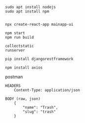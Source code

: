     
    sudo apt install nodejs
    sudo apt install npm
    
    
    npx create-react-app mainapp-ui
    
    npm start
    npm run build
    
    collectstatic
    runserver
    
    pip install djangorestframework
    
    npm install axios
    
    
postman

    HEADERS
        Content-Type: application/json
    
    BODY (raw, json)        
        {
            "name": "Trash",
            "slug": "trash"
        }
